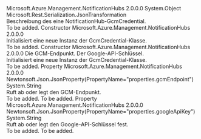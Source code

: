 <Type Name="GcmCredential" FullName="Microsoft.Azure.Management.NotificationHubs.Models.GcmCredential">
  <TypeSignature Language="C#" Value="public class GcmCredential" />
  <TypeSignature Language="ILAsm" Value=".class public auto ansi beforefieldinit GcmCredential extends System.Object" />
  <TypeSignature Language="DocId" Value="T:Microsoft.Azure.Management.NotificationHubs.Models.GcmCredential" />
  <TypeSignature Language="VB.NET" Value="Public Class GcmCredential" />
  <TypeSignature Language="F#" Value="type GcmCredential = class" />
  <AssemblyInfo>
    <AssemblyName>Microsoft.Azure.Management.NotificationHubs</AssemblyName>
    <AssemblyVersion>2.0.0.0</AssemblyVersion>
  </AssemblyInfo>
  <Base>
    <BaseTypeName>System.Object</BaseTypeName>
  </Base>
  <Interfaces />
  <Attributes>
    <Attribute>
      <AttributeName>Microsoft.Rest.Serialization.JsonTransformation</AttributeName>
    </Attribute>
  </Attributes>
  <Docs>
    <summary>
            Beschreibung des eine NotificationHub-GcmCredential.
            </summary>
    <remarks>To be added.</remarks>
  </Docs>
  <Members>
    <Member MemberName=".ctor">
      <MemberSignature Language="C#" Value="public GcmCredential ();" />
      <MemberSignature Language="ILAsm" Value=".method public hidebysig specialname rtspecialname instance void .ctor() cil managed" />
      <MemberSignature Language="DocId" Value="M:Microsoft.Azure.Management.NotificationHubs.Models.GcmCredential.#ctor" />
      <MemberSignature Language="VB.NET" Value="Public Sub New ()" />
      <MemberType>Constructor</MemberType>
      <AssemblyInfo>
        <AssemblyName>Microsoft.Azure.Management.NotificationHubs</AssemblyName>
        <AssemblyVersion>2.0.0.0</AssemblyVersion>
      </AssemblyInfo>
      <Parameters />
      <Docs>
        <summary>
            Initialisiert eine neue Instanz der GcmCredential-Klasse.
            </summary>
        <remarks>To be added.</remarks>
      </Docs>
    </Member>
    <Member MemberName=".ctor">
      <MemberSignature Language="C#" Value="public GcmCredential (string gcmEndpoint = null, string googleApiKey = null);" />
      <MemberSignature Language="ILAsm" Value=".method public hidebysig specialname rtspecialname instance void .ctor(string gcmEndpoint, string googleApiKey) cil managed" />
      <MemberSignature Language="DocId" Value="M:Microsoft.Azure.Management.NotificationHubs.Models.GcmCredential.#ctor(System.String,System.String)" />
      <MemberSignature Language="VB.NET" Value="Public Sub New (Optional gcmEndpoint As String = null, Optional googleApiKey As String = null)" />
      <MemberSignature Language="F#" Value="new Microsoft.Azure.Management.NotificationHubs.Models.GcmCredential : string * string -&gt; Microsoft.Azure.Management.NotificationHubs.Models.GcmCredential" Usage="new Microsoft.Azure.Management.NotificationHubs.Models.GcmCredential (gcmEndpoint, googleApiKey)" />
      <MemberType>Constructor</MemberType>
      <AssemblyInfo>
        <AssemblyName>Microsoft.Azure.Management.NotificationHubs</AssemblyName>
        <AssemblyVersion>2.0.0.0</AssemblyVersion>
      </AssemblyInfo>
      <Parameters>
        <Parameter Name="gcmEndpoint" Type="System.String" />
        <Parameter Name="googleApiKey" Type="System.String" />
      </Parameters>
      <Docs>
        <param name="gcmEndpoint">Die GCM-Endpunkt.</param>
        <param name="googleApiKey">Der Google-API-Schlüssel.</param>
        <summary>
            Initialisiert eine neue Instanz der GcmCredential-Klasse.
            </summary>
        <remarks>To be added.</remarks>
      </Docs>
    </Member>
    <Member MemberName="GcmEndpoint">
      <MemberSignature Language="C#" Value="public string GcmEndpoint { get; set; }" />
      <MemberSignature Language="ILAsm" Value=".property instance string GcmEndpoint" />
      <MemberSignature Language="DocId" Value="P:Microsoft.Azure.Management.NotificationHubs.Models.GcmCredential.GcmEndpoint" />
      <MemberSignature Language="VB.NET" Value="Public Property GcmEndpoint As String" />
      <MemberSignature Language="F#" Value="member this.GcmEndpoint : string with get, set" Usage="Microsoft.Azure.Management.NotificationHubs.Models.GcmCredential.GcmEndpoint" />
      <MemberType>Property</MemberType>
      <AssemblyInfo>
        <AssemblyName>Microsoft.Azure.Management.NotificationHubs</AssemblyName>
        <AssemblyVersion>2.0.0.0</AssemblyVersion>
      </AssemblyInfo>
      <Attributes>
        <Attribute>
          <AttributeName>Newtonsoft.Json.JsonProperty(PropertyName="properties.gcmEndpoint")</AttributeName>
        </Attribute>
      </Attributes>
      <ReturnValue>
        <ReturnType>System.String</ReturnType>
      </ReturnValue>
      <Docs>
        <summary>
            Ruft ab oder legt den GCM-Endpunkt.
            </summary>
        <value>To be added.</value>
        <remarks>To be added.</remarks>
      </Docs>
    </Member>
    <Member MemberName="GoogleApiKey">
      <MemberSignature Language="C#" Value="public string GoogleApiKey { get; set; }" />
      <MemberSignature Language="ILAsm" Value=".property instance string GoogleApiKey" />
      <MemberSignature Language="DocId" Value="P:Microsoft.Azure.Management.NotificationHubs.Models.GcmCredential.GoogleApiKey" />
      <MemberSignature Language="VB.NET" Value="Public Property GoogleApiKey As String" />
      <MemberSignature Language="F#" Value="member this.GoogleApiKey : string with get, set" Usage="Microsoft.Azure.Management.NotificationHubs.Models.GcmCredential.GoogleApiKey" />
      <MemberType>Property</MemberType>
      <AssemblyInfo>
        <AssemblyName>Microsoft.Azure.Management.NotificationHubs</AssemblyName>
        <AssemblyVersion>2.0.0.0</AssemblyVersion>
      </AssemblyInfo>
      <Attributes>
        <Attribute>
          <AttributeName>Newtonsoft.Json.JsonProperty(PropertyName="properties.googleApiKey")</AttributeName>
        </Attribute>
      </Attributes>
      <ReturnValue>
        <ReturnType>System.String</ReturnType>
      </ReturnValue>
      <Docs>
        <summary>
            Ruft ab oder legt den Google-API-Schlüssel fest.
            </summary>
        <value>To be added.</value>
        <remarks>To be added.</remarks>
      </Docs>
    </Member>
  </Members>
</Type>